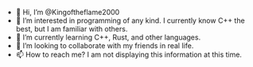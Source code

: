 - 👋 Hi, I’m @Kingoftheflame2000
- 👀 I’m interested in programming of any kind. I currently know C++ the best, but I am familiar with others.
- 🌱 I’m currently learning C++, Rust, and other languages. 
- 💞️ I’m looking to collaborate with my friends in real life.
- 📫 How to reach me? I am not displaying this information at this time.

<!---
Kingoftheflame2000/Kingoftheflame2000 is a ✨ special ✨ repository because its `README.md` (this file) appears on your GitHub profile.
You can click the Preview link to take a look at your changes.
--->
